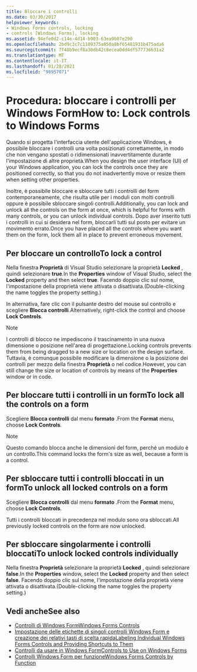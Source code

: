 ```yaml
---
title: Bloccare i controlli
ms.date: 03/30/2017
helpviewer_keywords:
- Windows Forms controls, locking
- controls [Windows Forms], locking
ms.assetid: 94efe0d2-c14e-4d14-b903-63ea9b07e290
ms.openlocfilehash: 2bd9c3c7c1109375a850a8bf65481931b475ada6
ms.sourcegitcommit: 7f48b9ecf8a30db42c8ecea0dd4df577736631a2
ms.translationtype: MT
ms.contentlocale: it-IT
ms.lasthandoff: 01/28/2021
ms.locfileid: "98957071"
---
```

# <a name="how-to-lock-controls-to-windows-forms"></a><span data-ttu-id="66469-102">Procedura: bloccare i controlli per Windows Form</span><span class="sxs-lookup"><span data-stu-id="66469-102">How to: Lock controls to Windows Forms</span></span>

<span data-ttu-id="66469-103">Quando si progetta l'interfaccia utente dell'applicazione Windows, è possibile bloccare i controlli una volta posizionati correttamente, in modo che non vengano spostati o ridimensionati inavvertitamente durante l'impostazione di altre proprietà.</span><span class="sxs-lookup"><span data-stu-id="66469-103">When you design the user interface (UI) of your Windows application, you can lock the controls once they are positioned correctly, so that you do not inadvertently move or resize them when setting other properties.</span></span>

<span data-ttu-id="66469-104">Inoltre, è possibile bloccare e sbloccare tutti i controlli del form contemporaneamente, che risulta utile per i moduli con molti controlli oppure è possibile sbloccare singoli controlli.</span><span class="sxs-lookup"><span data-stu-id="66469-104">Additionally, you can lock and unlock all the controls on the form at once, which is helpful for forms with many controls, or you can unlock individual controls.</span></span> <span data-ttu-id="66469-105">Dopo aver inserito tutti i controlli in cui si desidera nel form, bloccarli tutti sul posto per evitare un movimento errato.</span><span class="sxs-lookup"><span data-stu-id="66469-105">Once you have placed all the controls where you want them on the form, lock them all in place to prevent erroneous movement.</span></span>

## <a name="to-lock-a-control"></a><span data-ttu-id="66469-106">Per bloccare un controllo</span><span class="sxs-lookup"><span data-stu-id="66469-106">To lock a control</span></span>

<span data-ttu-id="66469-107">Nella finestra **Proprietà** di Visual Studio selezionare la proprietà **Locked** , quindi selezionare **true**.</span><span class="sxs-lookup"><span data-stu-id="66469-107">In the **Properties** window of Visual Studio, select the **Locked** property and then select **true**.</span></span> <span data-ttu-id="66469-108">Facendo doppio clic sul nome, l'impostazione della proprietà viene attivata o disattivata.</span><span class="sxs-lookup"><span data-stu-id="66469-108">(Double-clicking the name toggles the property setting.)</span></span>

<span data-ttu-id="66469-109">In alternativa, fare clic con il pulsante destro del mouse sul controllo e scegliere **Blocca controlli**.</span><span class="sxs-lookup"><span data-stu-id="66469-109">Alternatively, right-click the control and choose **Lock Controls**.</span></span>

> [!NOTE]
> <span data-ttu-id="66469-110">I controlli di blocco ne impediscono il trascinamento in una nuova dimensione o posizione nell'area di progettazione.</span><span class="sxs-lookup"><span data-stu-id="66469-110">Locking controls prevents them from being dragged to a new size or location on the design surface.</span></span> <span data-ttu-id="66469-111">Tuttavia, è comunque possibile modificare la dimensione o la posizione dei controlli per mezzo della finestra **Proprietà** o nel codice.</span><span class="sxs-lookup"><span data-stu-id="66469-111">However, you can still change the size or location of controls by means of the **Properties** window or in code.</span></span>

## <a name="to-lock-all-the-controls-on-a-form"></a><span data-ttu-id="66469-112">Per bloccare tutti i controlli in un form</span><span class="sxs-lookup"><span data-stu-id="66469-112">To lock all the controls on a form</span></span>

<span data-ttu-id="66469-113">Scegliere **Blocca controlli** dal menu **formato** .</span><span class="sxs-lookup"><span data-stu-id="66469-113">From the **Format** menu, choose **Lock Controls**.</span></span>

> [!NOTE]
> <span data-ttu-id="66469-114">Questo comando blocca anche le dimensioni del form, perché un modulo è un controllo.</span><span class="sxs-lookup"><span data-stu-id="66469-114">This command locks the form's size as well, because a form is a control.</span></span>

## <a name="to-unlock-all-locked-controls-on-a-form"></a><span data-ttu-id="66469-115">Per sbloccare tutti i controlli bloccati in un form</span><span class="sxs-lookup"><span data-stu-id="66469-115">To unlock all locked controls on a form</span></span>

<span data-ttu-id="66469-116">Scegliere **Blocca controlli** dal menu **formato** .</span><span class="sxs-lookup"><span data-stu-id="66469-116">From the **Format** menu, choose **Lock Controls**.</span></span>

<span data-ttu-id="66469-117">Tutti i controlli bloccati in precedenza nel modulo sono ora sbloccati.</span><span class="sxs-lookup"><span data-stu-id="66469-117">All previously locked controls on the form are now unlocked.</span></span>

## <a name="to-unlock-locked-controls-individually"></a><span data-ttu-id="66469-118">Per sbloccare singolarmente i controlli bloccati</span><span class="sxs-lookup"><span data-stu-id="66469-118">To unlock locked controls individually</span></span>

<span data-ttu-id="66469-119">Nella finestra **Proprietà** selezionare la proprietà **Locked** , quindi selezionare **false**.</span><span class="sxs-lookup"><span data-stu-id="66469-119">In the **Properties** window, select the **Locked** property and then select **false**.</span></span> <span data-ttu-id="66469-120">Facendo doppio clic sul nome, l'impostazione della proprietà viene attivata o disattivata.</span><span class="sxs-lookup"><span data-stu-id="66469-120">(Double-clicking the name toggles the property setting.)</span></span>

## <a name="see-also"></a><span data-ttu-id="66469-121">Vedi anche</span><span class="sxs-lookup"><span data-stu-id="66469-121">See also</span></span>

- [<span data-ttu-id="66469-122">Controlli di Windows Form</span><span class="sxs-lookup"><span data-stu-id="66469-122">Windows Forms Controls</span></span>](index.md)
- [<span data-ttu-id="66469-123">Impostazione delle etichette di singoli controlli Windows Form e creazione dei relativi tasti di scelta rapida</span><span class="sxs-lookup"><span data-stu-id="66469-123">Labeling Individual Windows Forms Controls and Providing Shortcuts to Them</span></span>](labeling-individual-windows-forms-controls-and-providing-shortcuts-to-them.md)
- [<span data-ttu-id="66469-124">Controlli da usare in Windows Form</span><span class="sxs-lookup"><span data-stu-id="66469-124">Controls to Use on Windows Forms</span></span>](controls-to-use-on-windows-forms.md)
- [<span data-ttu-id="66469-125">Controlli Windows Form per funzione</span><span class="sxs-lookup"><span data-stu-id="66469-125">Windows Forms Controls by Function</span></span>](windows-forms-controls-by-function.md)
